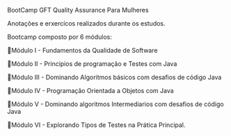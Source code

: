 BootCamp GFT Quality Assurance Para Mulheres

Anotações e erxercícos realizados durante os estudos.

Bootcamp composto por 6 módulos:

🔸Módulo I - Fundamentos da Qualidade de Software

🔸Módulo II - Principios de programação e Testes com Java

🔸Módulo III - Dominando Algoritmos básicos com desafios de código Java

🔸Módulo IV - Programação Orientada a Objetos com Java

🔸Módulo V - Dominando algoritmos Intermediarios com desafios de código Java

🔸Módulo VI - Explorando Tipos de Testes na Prática Principal.
